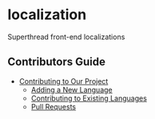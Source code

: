 # localization
Superthread front-end localizations

## Contributors Guide

- [Contributing to Our Project](https://github.com/superthread-com/localization/blob/main/.github/CONTRIBUTING.md#contributing-to-our-project)
  - [Adding a New Language](https://github.com/superthread-com/localization/blob/main/.github/CONTRIBUTING.md#adding-a-new-language)
  - [Contributing to Existing Languages](https://github.com/superthread-com/localization/blob/main/.github/CONTRIBUTING.md#contributing-to-existing-languages)
  - [Pull Requests](https://github.com/superthread-com/localization/blob/main/.github/CONTRIBUTING.md#pull-requests)

